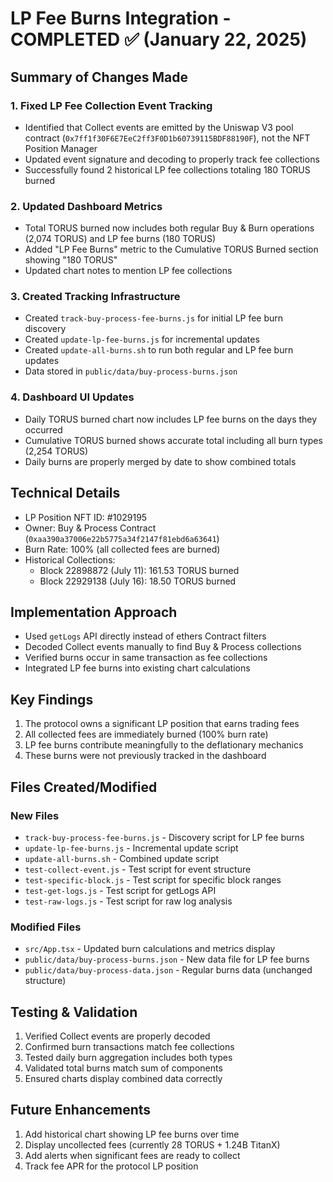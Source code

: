 # LP Fee Burns Integration - COMPLETED ✅ (January 22, 2025)

## Summary of Changes Made

### 1. Fixed LP Fee Collection Event Tracking
- Identified that Collect events are emitted by the Uniswap V3 pool contract (`0x7ff1f30F6E7EeC2ff3F0D1b60739115BDF88190F`), not the NFT Position Manager
- Updated event signature and decoding to properly track fee collections
- Successfully found 2 historical LP fee collections totaling 180 TORUS burned

### 2. Updated Dashboard Metrics
- Total TORUS burned now includes both regular Buy & Burn operations (2,074 TORUS) and LP fee burns (180 TORUS)
- Added "LP Fee Burns" metric to the Cumulative TORUS Burned section showing "180 TORUS"
- Updated chart notes to mention LP fee collections

### 3. Created Tracking Infrastructure
- Created `track-buy-process-fee-burns.js` for initial LP fee burn discovery
- Created `update-lp-fee-burns.js` for incremental updates
- Created `update-all-burns.sh` to run both regular and LP fee burn updates
- Data stored in `public/data/buy-process-burns.json`

### 4. Dashboard UI Updates
- Daily TORUS burned chart now includes LP fee burns on the days they occurred
- Cumulative TORUS burned shows accurate total including all burn types (2,254 TORUS)
- Daily burns are properly merged by date to show combined totals

## Technical Details
- LP Position NFT ID: #1029195
- Owner: Buy & Process Contract (`0xaa390a37006e22b5775a34f2147f81ebd6a63641`)
- Burn Rate: 100% (all collected fees are burned)
- Historical Collections: 
  - Block 22898872 (July 11): 161.53 TORUS burned
  - Block 22929138 (July 16): 18.50 TORUS burned

## Implementation Approach
- Used `getLogs` API directly instead of ethers Contract filters
- Decoded Collect events manually to find Buy & Process collections
- Verified burns occur in same transaction as fee collections
- Integrated LP fee burns into existing chart calculations

## Key Findings
1. The protocol owns a significant LP position that earns trading fees
2. All collected fees are immediately burned (100% burn rate)
3. LP fee burns contribute meaningfully to the deflationary mechanics
4. These burns were not previously tracked in the dashboard

## Files Created/Modified

### New Files
- `track-buy-process-fee-burns.js` - Discovery script for LP fee burns
- `update-lp-fee-burns.js` - Incremental update script
- `update-all-burns.sh` - Combined update script
- `test-collect-event.js` - Test script for event structure
- `test-specific-block.js` - Test script for specific block ranges
- `test-get-logs.js` - Test script for getLogs API
- `test-raw-logs.js` - Test script for raw log analysis

### Modified Files
- `src/App.tsx` - Updated burn calculations and metrics display
- `public/data/buy-process-burns.json` - New data file for LP fee burns
- `public/data/buy-process-data.json` - Regular burns data (unchanged structure)

## Testing & Validation
1. Verified Collect events are properly decoded
2. Confirmed burn transactions match fee collections
3. Tested daily burn aggregation includes both types
4. Validated total burns match sum of components
5. Ensured charts display combined data correctly

## Future Enhancements
1. Add historical chart showing LP fee burns over time
2. Display uncollected fees (currently 28 TORUS + 1.24B TitanX)
3. Add alerts when significant fees are ready to collect
4. Track fee APR for the protocol LP position